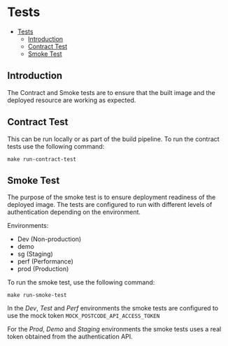 # Tests

- [Tests](#tests)
  - [Introduction](#introduction)
  - [Contract Test](#contract-test)
  - [Smoke Test](#smoke-test)


## Introduction

The Contract and Smoke tests are to ensure that the built image and the deployed resource are working as expected.

## Contract Test

This can be run locally or as part of the build pipeline. To run the contract tests use the following command:

    make run-contract-test

## Smoke Test

The purpose of the smoke test is to ensure deployment readiness of the deployed image. The tests are configured to run with different levels of authentication depending on the environment.

Environments:
  - Dev (Non-production)
  - demo
  - sg (Staging)
  - perf (Performance)
  - prod (Production)

To run the smoke test, use the following command:

    make run-smoke-test

In the *Dev*, *Test* and *Perf* environments the smoke tests are configured to use the mock token `MOCK_POSTCODE_API_ACCESS_TOKEN`

For the *Prod*, *Demo* and *Staging* environments the smoke tests uses a real token obtained from the authentication API.
